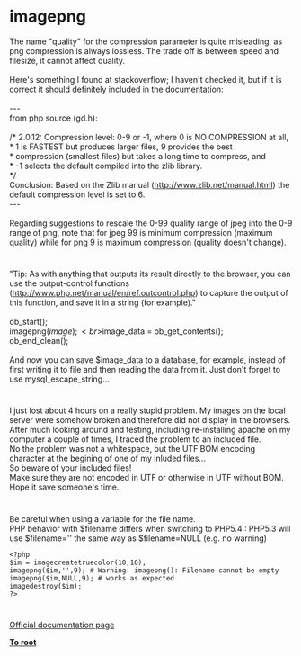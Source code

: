 # imagepng



The name "quality" for the compression parameter is quite misleading, as png compression is always lossless. The trade off is between speed and filesize, it cannot affect quality.<br><br>Here&apos;s something I found at stackoverflow; I haven&apos;t checked it, but if it is correct it should definitely included in the documentation:<br><br>---<br>from php source (gd.h):<br><br>/* 2.0.12: Compression level: 0-9 or -1, where 0 is NO COMPRESSION at all,<br>* 1 is FASTEST but produces larger files, 9 provides the best<br>* compression (smallest files) but takes a long time to compress, and<br>* -1 selects the default compiled into the zlib library.<br>*/<br>Conclusion: Based on the Zlib manual (http://www.zlib.net/manual.html) the default compression level is set to 6.<br>---<br><br>Regarding suggestions to rescale the 0-99 quality range of jpeg into the 0-9 range of png, note that for jpeg 99 is minimum compression (maximum quality) while for png 9 is maximum compression (quality doesn&apos;t change).  

#

"Tip: As with anything that outputs its result directly to the browser, you can use the output-control functions (http://www.php.net/manual/en/ref.outcontrol.php) to capture the output of this function, and save it in a string (for example)."<br><br>ob_start();<br>imagepng($image);<br>$image_data = ob_get_contents();<br>ob_end_clean();<br><br>And now you can save $image_data to a database, for example, instead of first writing it to file and then reading the data from it. Just don&apos;t forget to use mysql_escape_string...  

#

I just lost about 4 hours on a really stupid problem. My images on the local server were somehow broken and therefore did not display in the browsers. After much looking around and testing, including re-installing apache on my computer a couple of times, I traced the problem to an included file. <br>No the problem was not a whitespace, but the UTF BOM encoding character at the begining of one of my inluded files...<br>So beware of your included files!<br>Make sure they are not encoded in UTF or otherwise in UTF without BOM.<br>Hope it save someone&apos;s time.  

#

Be careful when using a variable for the file name.<br>PHP behavior with $filename differs when switching to PHP5.4 : PHP5.3 will use $filename=&apos;&apos; the same way as $filename=NULL (e.g. no warning)<br>

```
<?php
$im = imagecreatetruecolor(10,10);
imagepng($im,'',9); # Warning: imagepng(): Filename cannot be empty
imagepng($im,NULL,9); # works as expected
imagedestroy($im);
?>
```
  

#

[Official documentation page](https://www.php.net/manual/en/function.imagepng.php)

**[To root](/README.md)**